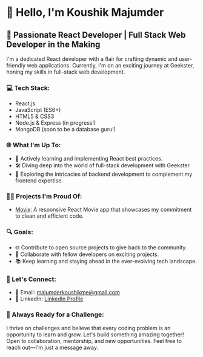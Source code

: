 # 👋 Hello, I'm Koushik Majumder

## 🚀 Passionate React Developer | Full Stack Web Developer in the Making

I'm a dedicated React developer with a flair for crafting dynamic and user-friendly web applications. Currently, I'm on an exciting journey at Geekster, honing my skills in full-stack web development.

### 💻 Tech Stack:

- React.js
- JavaScript (ES6+)
- HTML5 & CSS3
- Node.js & Express (in progress!)
- MongoDB (soon to be a database guru!)

### 🌐 What I'm Up To:

- 🚀 Actively learning and implementing React best practices.
- 🛠️ Diving deep into the world of full-stack development with Geekster.
- 🌱 Exploring the intricacies of backend development to complement my frontend expertise.

### 👨‍💻 Projects I'm Proud Of:

- [Movix](https://github.com/majumderkoushik/Movix): A responsive React Movie app that showcases my commitment to clean and efficient code.
  

### 🔍 Goals:

- 🌐 Contribute to open source projects to give back to the community.
- 🚀 Collaborate with fellow developers on exciting projects.
- 📚 Keep learning and staying ahead in the ever-evolving tech landscape.

### 🤝 Let's Connect:

- 📧 Email: majumderkoushikme@gmail.com
- 🔗 LinkedIn: [LinkedIn Profile](https://www.linkedin.com/in/koushik-majumder-a972961a2/)
  

### 🌟 Always Ready for a Challenge:

I thrive on challenges and believe that every coding problem is an opportunity to learn and grow. Let's build something amazing together! Open to collaboration, mentorship, and new opportunities. Feel free to reach out—I'm just a message away.
<!--
**majumderkoushik/majumderkoushik** is a ✨ _special_ ✨ repository because its `README.md` (this file) appears on your GitHub profile.

Here are some ideas to get you started:

- 🔭 I’m currently working on ...
- 🌱 I’m currently learning ...
- 👯 I’m looking to collaborate on ...
- 🤔 I’m looking for help with ...
- 💬 Ask me about ...
- 📫 How to reach me: ...
- 😄 Pronouns: ...
- ⚡ Fun fact: ...
-->
